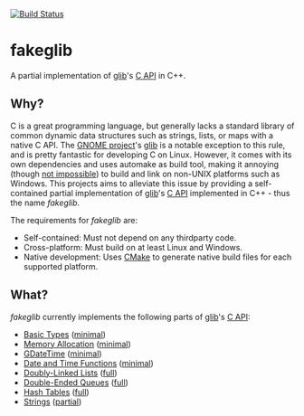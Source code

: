 [![Build Status](https://api.travis-ci.org/FabianHahn/fakeglib.svg)](https://travis-ci.org/FabianHahn/fakeglib)

# fakeglib
A partial implementation of [glib](https://github.com/GNOME/glib)'s [C API](https://developer.gnome.org/glib/2.48/) in C++.

## Why?
C is a great programming language, but generally lacks a standard library of common dynamic data structures such as strings, lists, or maps with a native C API.
The [GNOME project](https://www.gnome.org/)'s [glib](https://github.com/GNOME/glib) is a notable exception to this rule, and is pretty fantastic for developing C on Linux.
However, it comes with its own dependencies and uses automake as build tool, making it annoying (though [not impossible](https://github.com/hexchat/gtk-win32)) to build and link on non-UNIX platforms such as Windows.
This projects aims to alleviate this issue by providing a self-contained partial implementation of [glib](https://github.com/GNOME/glib)'s [C API](https://developer.gnome.org/glib/2.48/) implemented in C++ - thus the name *fakeglib*.

The requirements for *fakeglib* are:
* Self-contained: Must not depend on any thirdparty code.
* Cross-platform: Must build on at least Linux and Windows.
* Native development: Uses [CMake](https://cmake.org/) to generate native build files for each supported platform.

## What?
*fakeglib* currently implements the following parts of [glib](https://github.com/GNOME/glib)'s [C API](https://developer.gnome.org/glib/2.48/):
* [Basic Types](https://developer.gnome.org/glib/2.48/glib-Basic-Types.html) ([minimal](lib/include/fakeglib/GTypes.h))
* [Memory Allocation](https://developer.gnome.org/glib/2.48/glib-Memory-Allocation.html) ([minimal](lib/include/fakeglib/GMemory.h))
* [GDateTime](https://developer.gnome.org/glib/2.48/glib-GDateTime.html) ([minimal](lib/include/fakeglib//GDateTime.h))
* [Date and Time Functions](https://developer.gnome.org/glib/2.48/glib-Date-and-Time-Functions.html) ([minimal](lib/include/fakeglib/GTime.h))
* [Doubly-Linked Lists](https://developer.gnome.org/glib/2.48/glib-Doubly-Linked-Lists.html) ([full](lib/include/fakeglib//GList.h))
* [Double-Ended Queues](https://developer.gnome.org/glib/2.48/glib-Double-ended-Queues.html) ([full](lib/include/fakeglib/GQueue.h))
* [Hash Tables](https://developer.gnome.org/glib/2.48/glib-Hash-Tables.html) ([full](lib/include/fakeglib/GHashTable.h))
* [Strings](https://developer.gnome.org/glib/2.48/glib-Strings.html) ([partial](lib/include/fakeglib/GString.h))

